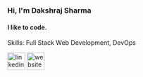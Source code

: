 ### Hi, I'm Dakshraj Sharma
#### I like to code.

Skills: Full Stack Web Development, DevOps



[<img src='https://cdn.jsdelivr.net/npm/simple-icons@3.0.1/icons/linkedin.svg' alt='linkedin' height='40'>](https://www.linkedin.com/in/https://www.linkedin.com/in/sharmarajdaksh//)  [<img src='https://cdn.jsdelivr.net/npm/simple-icons@3.0.1/icons/icloud.svg' alt='website' height='40'>](https://sharmarajdaksh.xyz)  

